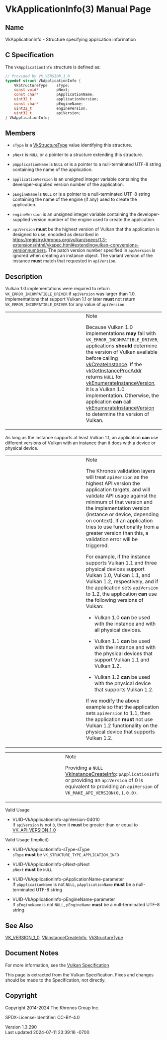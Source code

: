 # VkApplicationInfo(3) Manual Page

## Name

VkApplicationInfo - Structure specifying application information



## <a href="#_c_specification" class="anchor"></a>C Specification

The `VkApplicationInfo` structure is defined as:

``` c
// Provided by VK_VERSION_1_0
typedef struct VkApplicationInfo {
    VkStructureType    sType;
    const void*        pNext;
    const char*        pApplicationName;
    uint32_t           applicationVersion;
    const char*        pEngineName;
    uint32_t           engineVersion;
    uint32_t           apiVersion;
} VkApplicationInfo;
```

## <a href="#_members" class="anchor"></a>Members

- `sType` is a [VkStructureType](https://registry.khronos.org/vulkan/specs/1.3-extensions/man/html/VkStructureType.html) value identifying
  this structure.

- `pNext` is `NULL` or a pointer to a structure extending this
  structure.

- `pApplicationName` is `NULL` or is a pointer to a null-terminated
  UTF-8 string containing the name of the application.

- `applicationVersion` is an unsigned integer variable containing the
  developer-supplied version number of the application.

- `pEngineName` is `NULL` or is a pointer to a null-terminated UTF-8
  string containing the name of the engine (if any) used to create the
  application.

- `engineVersion` is an unsigned integer variable containing the
  developer-supplied version number of the engine used to create the
  application.

- `apiVersion` **must** be the highest version of Vulkan that the
  application is designed to use, encoded as described in <a
  href="https://registry.khronos.org/vulkan/specs/1.3-extensions/html/vkspec.html#extendingvulkan-coreversions-versionnumbers"
  class="bare" target="_blank"
  rel="noopener">https://registry.khronos.org/vulkan/specs/1.3-extensions/html/vkspec.html#extendingvulkan-coreversions-versionnumbers</a>.
  The patch version number specified in `apiVersion` is ignored when
  creating an instance object. The variant version of the instance
  **must** match that requested in `apiVersion`.

## <a href="#_description" class="anchor"></a>Description

Vulkan 1.0 implementations were required to return
`VK_ERROR_INCOMPATIBLE_DRIVER` if `apiVersion` was larger than 1.0.
Implementations that support Vulkan 1.1 or later **must** not return
`VK_ERROR_INCOMPATIBLE_DRIVER` for any value of `apiVersion` .

<table>
<colgroup>
<col style="width: 50%" />
<col style="width: 50%" />
</colgroup>
<tbody>
<tr>
<td class="icon"><em></em></td>
<td class="content">Note
<p>Because Vulkan 1.0 implementations <strong>may</strong> fail with
<code>VK_ERROR_INCOMPATIBLE_DRIVER</code>, applications
<strong>should</strong> determine the version of Vulkan available before
calling <a href="vkCreateInstance.html">vkCreateInstance</a>. If the <a
href="vkGetInstanceProcAddr.html">vkGetInstanceProcAddr</a> returns
<code>NULL</code> for <a
href="vkEnumerateInstanceVersion.html">vkEnumerateInstanceVersion</a>,
it is a Vulkan 1.0 implementation. Otherwise, the application
<strong>can</strong> call <a
href="vkEnumerateInstanceVersion.html">vkEnumerateInstanceVersion</a> to
determine the version of Vulkan.</p></td>
</tr>
</tbody>
</table>

As long as the instance supports at least Vulkan 1.1, an application
**can** use different versions of Vulkan with an instance than it does
with a device or physical device.

<table>
<colgroup>
<col style="width: 50%" />
<col style="width: 50%" />
</colgroup>
<tbody>
<tr>
<td class="icon"><em></em></td>
<td class="content">Note
<p>The Khronos validation layers will treat <code>apiVersion</code> as
the highest API version the application targets, and will validate API
usage against the minimum of that version and the implementation version
(instance or device, depending on context). If an application tries to
use functionality from a greater version than this, a validation error
will be triggered.</p>
<p>For example, if the instance supports Vulkan 1.1 and three physical
devices support Vulkan 1.0, Vulkan 1.1, and Vulkan 1.2, respectively,
and if the application sets <code>apiVersion</code> to 1.2, the
application <strong>can</strong> use the following versions of
Vulkan:</p>
<ul>
<li><p>Vulkan 1.0 <strong>can</strong> be used with the instance and
with all physical devices.</p></li>
<li><p>Vulkan 1.1 <strong>can</strong> be used with the instance and
with the physical devices that support Vulkan 1.1 and Vulkan
1.2.</p></li>
<li><p>Vulkan 1.2 <strong>can</strong> be used with the physical device
that supports Vulkan 1.2.</p></li>
</ul>
<p>If we modify the above example so that the application sets
<code>apiVersion</code> to 1.1, then the application
<strong>must</strong> not use Vulkan 1.2 functionality on the physical
device that supports Vulkan 1.2.</p></td>
</tr>
</tbody>
</table>

<table>
<colgroup>
<col style="width: 50%" />
<col style="width: 50%" />
</colgroup>
<tbody>
<tr>
<td class="icon"><em></em></td>
<td class="content">Note
<p>Providing a <code>NULL</code> <a
href="https://registry.khronos.org/vulkan/specs/1.3-extensions/man/html/VkInstanceCreateInfo.html">VkInstanceCreateInfo</a>::<code>pApplicationInfo</code>
or providing an <code>apiVersion</code> of 0 is equivalent to providing
an <code>apiVersion</code> of
<code>VK_MAKE_API_VERSION(0,1,0,0)</code>.</p></td>
</tr>
</tbody>
</table>

Valid Usage

- <a href="#VUID-VkApplicationInfo-apiVersion-04010"
  id="VUID-VkApplicationInfo-apiVersion-04010"></a>
  VUID-VkApplicationInfo-apiVersion-04010  
  If `apiVersion` is not `0`, then it **must** be greater than or equal
  to [VK_API_VERSION_1_0](https://registry.khronos.org/vulkan/specs/1.3-extensions/man/html/VK_API_VERSION_1_0.html)

Valid Usage (Implicit)

- <a href="#VUID-VkApplicationInfo-sType-sType"
  id="VUID-VkApplicationInfo-sType-sType"></a>
  VUID-VkApplicationInfo-sType-sType  
  `sType` **must** be `VK_STRUCTURE_TYPE_APPLICATION_INFO`

- <a href="#VUID-VkApplicationInfo-pNext-pNext"
  id="VUID-VkApplicationInfo-pNext-pNext"></a>
  VUID-VkApplicationInfo-pNext-pNext  
  `pNext` **must** be `NULL`

- <a href="#VUID-VkApplicationInfo-pApplicationName-parameter"
  id="VUID-VkApplicationInfo-pApplicationName-parameter"></a>
  VUID-VkApplicationInfo-pApplicationName-parameter  
  If `pApplicationName` is not `NULL`, `pApplicationName` **must** be a
  null-terminated UTF-8 string

- <a href="#VUID-VkApplicationInfo-pEngineName-parameter"
  id="VUID-VkApplicationInfo-pEngineName-parameter"></a>
  VUID-VkApplicationInfo-pEngineName-parameter  
  If `pEngineName` is not `NULL`, `pEngineName` **must** be a
  null-terminated UTF-8 string

## <a href="#_see_also" class="anchor"></a>See Also

[VK_VERSION_1_0](https://registry.khronos.org/vulkan/specs/1.3-extensions/man/html/VK_VERSION_1_0.html),
[VkInstanceCreateInfo](https://registry.khronos.org/vulkan/specs/1.3-extensions/man/html/VkInstanceCreateInfo.html),
[VkStructureType](https://registry.khronos.org/vulkan/specs/1.3-extensions/man/html/VkStructureType.html)

## <a href="#_document_notes" class="anchor"></a>Document Notes

For more information, see the <a
href="https://registry.khronos.org/vulkan/specs/1.3-extensions/html/vkspec.html#VkApplicationInfo"
target="_blank" rel="noopener">Vulkan Specification</a>

This page is extracted from the Vulkan Specification. Fixes and changes
should be made to the Specification, not directly.

## <a href="#_copyright" class="anchor"></a>Copyright

Copyright 2014-2024 The Khronos Group Inc.

SPDX-License-Identifier: CC-BY-4.0

Version 1.3.290  
Last updated 2024-07-11 23:39:16 -0700
